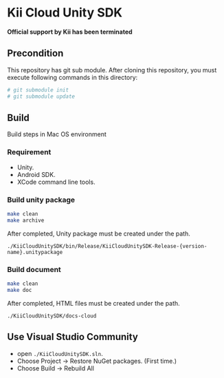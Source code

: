 # Kii Cloud Unity SDK

**Official support by Kii has been terminated**

## Precondition

This repository has git sub module. After cloning this repository, you
must execute following commands in this directory:

```sh
# git submodule init
# git submodule update
```

## Build

Build steps in Mac OS environment

### Requirement

- Unity.
- Android SDK.
- XCode command line tools.

### Build unity package

```sh
make clean
make archive
```

After completed, Unity package must be created under the path.

`./KiiCloudUnitySDK/bin/Release/KiiCloudUnitySDK-Release-{version-name}.unitypackage`

### Build document

```sh
make clean
make doc
```

After completed, HTML files must be created under the path.

`./KiiCloudUnitySDK/docs-cloud`

## Use Visual Studio Community

- open `./KiiCloudUnitySDK.sln`.
- Choose Project -> Restore NuGet packages. (First time.)
- Choose Build -> Rebuild All
